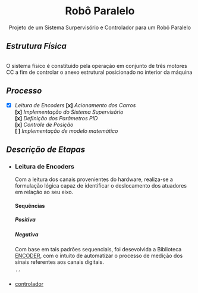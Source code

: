 <h1 align='center'>Robô Paralelo</h1>
<p align='center'>Projeto de um Sistema Surpervisório e Controlador para um Robô Paralelo</p>

<h2><i>Estrutura Física</i></h2>
<img>
<p>O sistema físico é constituido pela operação em conjunto de três motores CC a fim de controlar o anexo estrutural posicionado no interior da máquina</p>

<h2><i>Processo</i></h2>

-[x] <i>Leitura de Encoders</i>
<span><b>[x]</b> <i>Acionamento dos Carros</i></span><br>
<span><b>[x]</b> <i>Implementação do Sistema Supervisório</i></span><br>
<span><b>[x]</b> <i>Definição dos Parâmetros PID</i></span><br>
<span><b>[x]</b> <i>Controle de Posição</i></span><br>
<span><b>[   ]</b> <i>Implementação de modelo matemático</i></span><br>

<h2><i>Descrição de Etapas</i></h2>
<ul>
  <li>
    <h3>Leitura de Encoders</h3>
    <p>Com a leitura dos canais provenientes do hardware, realiza-se a formulação lógica capaz de identificar o deslocamento dos atuadores em relação ao seu eixo.</p>
    <h4>Sequências</h4>
    <span>
      <h5>Positiva</h5> 
      <h5>Negativa</h5>
    </span>
    <p>Com base em tais padrões sequenciais, foi desevolvida a Biblioteca <a href='./BIBLIOTECAS/ENCODER'>ENCODER</a>, com o intuito de automatizar o processo de medição dos sinais referentes aos canais digitais.</p>
    
    ´´
  </li>
  <li>
    <a href='./Controlador'>controlador</a>
    <p></p>
  </li>
<ul>

